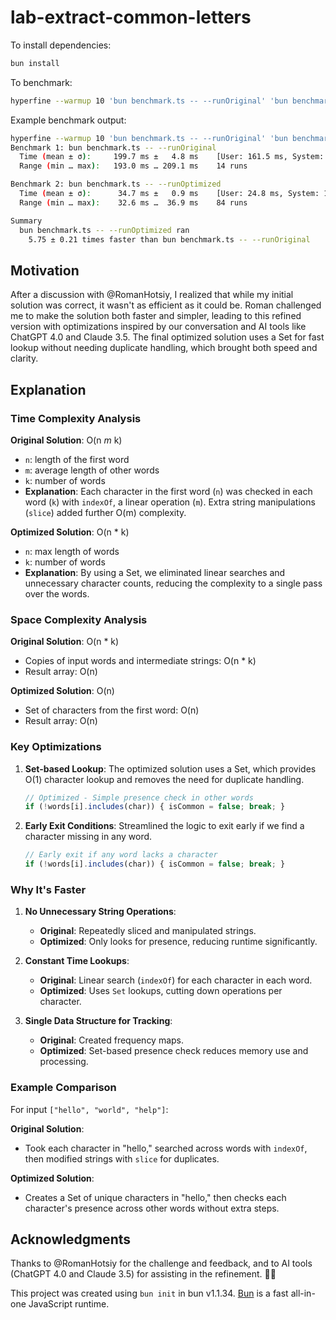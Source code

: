 # lab-extract-common-letters

To install dependencies:

```bash
bun install
```

To benchmark:

```bash
hyperfine --warmup 10 'bun benchmark.ts -- --runOriginal' 'bun benchmark.ts -- --runOptimized'
```

Example benchmark output:

```bash
hyperfine --warmup 10 'bun benchmark.ts -- --runOriginal' 'bun benchmark.ts -- --runOptimized'
Benchmark 1: bun benchmark.ts -- --runOriginal
  Time (mean ± σ):     199.7 ms ±   4.8 ms    [User: 161.5 ms, System: 69.7 ms]
  Range (min … max):   193.0 ms … 209.1 ms    14 runs

Benchmark 2: bun benchmark.ts -- --runOptimized
  Time (mean ± σ):      34.7 ms ±   0.9 ms    [User: 24.8 ms, System: 18.7 ms]
  Range (min … max):    32.6 ms …  36.9 ms    84 runs

Summary
  bun benchmark.ts -- --runOptimized ran
    5.75 ± 0.21 times faster than bun benchmark.ts -- --runOriginal
```

## Motivation

After a discussion with @RomanHotsiy, I realized that while my initial solution was correct, it wasn't as efficient as it could be. Roman challenged me to make the solution both faster and simpler, leading to this refined version with optimizations inspired by our conversation and AI tools like ChatGPT 4.0 and Claude 3.5. The final optimized solution uses a Set for fast lookup without needing duplicate handling, which brought both speed and clarity.

## Explanation

### Time Complexity Analysis

**Original Solution**: O(n *m* k)

- `n`: length of the first word
- `m`: average length of other words
- `k`: number of words
- **Explanation**: Each character in the first word (`n`) was checked in each word (`k`) with `indexOf`, a linear operation (`m`). Extra string manipulations (`slice`) added further O(m) complexity.

**Optimized Solution**: O(n * k)

- `n`: max length of words
- `k`: number of words
- **Explanation**: By using a Set, we eliminated linear searches and unnecessary character counts, reducing the complexity to a single pass over the words.

### Space Complexity Analysis

**Original Solution**: O(n * k)

- Copies of input words and intermediate strings: O(n * k)
- Result array: O(n)

**Optimized Solution**: O(n)

- Set of characters from the first word: O(n)
- Result array: O(n)

### Key Optimizations

1. **Set-based Lookup**: The optimized solution uses a Set, which provides O(1) character lookup and removes the need for duplicate handling.

   ```typescript
   // Optimized - Simple presence check in other words
   if (!words[i].includes(char)) { isCommon = false; break; }
   ```

2. **Early Exit Conditions**: Streamlined the logic to exit early if we find a character missing in any word.

   ```typescript
   // Early exit if any word lacks a character
   if (!words[i].includes(char)) { isCommon = false; break; }
   ```

### Why It's Faster

1. **No Unnecessary String Operations**:
   - **Original**: Repeatedly sliced and manipulated strings.
   - **Optimized**: Only looks for presence, reducing runtime significantly.

2. **Constant Time Lookups**:
   - **Original**: Linear search (`indexOf`) for each character in each word.
   - **Optimized**: Uses `Set` lookups, cutting down operations per character.

3. **Single Data Structure for Tracking**:
   - **Original**: Created frequency maps.
   - **Optimized**: Set-based presence check reduces memory use and processing.

### Example Comparison

For input `["hello", "world", "help"]`:

**Original Solution**:

- Took each character in "hello," searched across words with `indexOf`, then modified strings with `slice` for duplicates.

**Optimized Solution**:

- Creates a Set of unique characters in "hello," then checks each character's presence across other words without extra steps.

## Acknowledgments

Thanks to @RomanHotsiy for the challenge and feedback, and to AI tools (ChatGPT 4.0 and Claude 3.5) for assisting in the refinement. 🚀🤖

This project was created using `bun init` in bun v1.1.34. [Bun](https://bun.sh) is a fast all-in-one JavaScript runtime.
